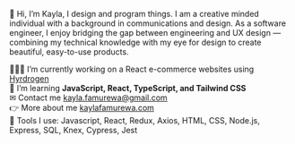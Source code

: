 👋 Hi, I’m Kayla, I design and program things. I am a creative minded individual with a background in communications and design. As a software engineer, I enjoy bridging the gap between engineering and UX design — combining my technical knowledge with my eye for design to create beautiful, easy-to-use products. <br/>

👩🏾‍💻 I’m currently working on a React e-commerce websites using [Hyrdrogen](https://shopify.dev/custom-storefronts/hydrogen) <br/>
🌱 I’m learning **JavaScript, React, TypeScript, and Tailwind CSS** <br/>
✉ Contact me kayla.famurewa@gmail.com <br/>
👉 More about me [kaylafamurewa.com](https://kaylafamurewa.com)<br/>
🧰 Tools I use: Javascript, React, Redux, Axios, HTML, CSS, Node.js, Express, SQL, Knex, Cypress, Jest


<!---
kfam22/kfam22 is a ✨ special ✨ repository because its `README.md` (this file) appears on your GitHub profile.
You can click the Preview link to take a look at your changes.
--->
